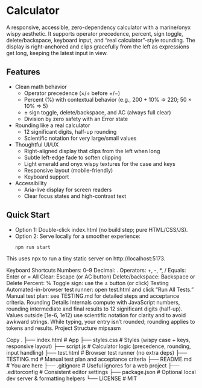 # Calculator

A responsive, accessible, zero-dependency calculator with a marine/onyx wispy aesthetic. It supports operator precedence, percent, sign toggle, delete/backspace, keyboard input, and “real calculator”-style rounding. The display is right-anchored and clips gracefully from the left as expressions get long, keeping the latest input in view.

## Features
- Clean math behavior
  - Operator precedence (×/÷ before +/−)
  - Percent (%) with contextual behavior (e.g., 200 + 10% => 220; 50 × 10% => 5)
  - ± sign toggle, delete/backspace, and AC (always full clear)
  - Division by zero safety with an Error state
- Rounding like a real calculator
  - 12 significant digits, half-up rounding
  - Scientific notation for very large/small values
- Thoughtful UI/UX
  - Right-aligned display that clips from the left when long
  - Subtle left-edge fade to soften clipping
  - Light emerald and onyx wispy textures for the case and keys
  - Responsive layout (mobile-friendly)
  - Keyboard support
- Accessibility
  - Aria-live display for screen readers
  - Clear focus states and high-contrast text

## Quick Start
- Option 1: Double-click index.html (no build step; pure HTML/CSS/JS).
- Option 2: Serve locally for a smoother experience:
  ```bash
  npm run start
This uses npx to run a tiny static server on http://localhost:5173.

Keyboard Shortcuts
Numbers: 0–9
Decimal: .
Operators: +, -, *, /
Equals: Enter or =
All Clear: Escape (or AC button)
Delete/backspace: Backspace or Delete
Percent: %
Toggle sign: use the ± button (or click)
Testing
Automated-in-browser test runner: open test.html and click “Run All Tests.”
Manual test plan: see TESTING.md for detailed steps and acceptance criteria.
Rounding Details
Internals compute with JavaScript numbers, rounding intermediate and final results to 12 significant digits (half-up).
Values outside [1e-6, 1e12) use scientific notation for clarity and to avoid awkward strings.
While typing, your entry isn’t rounded; rounding applies to tokens and results.
Project Structure
mipsasm

Copy
.
├── index.html         # App
├── styles.css         # Styles (wispy case + keys, responsive layout)
├── script.js          # Calculator logic (precedence, rounding, input handling)
├── test.html          # Browser test runner (no extra deps)
├── TESTING.md         # Manual test plan and acceptance criteria
├── README.md          # You are here
├── .gitignore         # Useful ignores for a web project
├── .editorconfig      # Consistent editor settings
├── package.json       # Optional local dev server & formatting helpers
└── LICENSE            # MIT